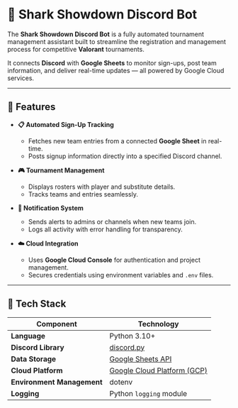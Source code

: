 # 🦈 Shark Showdown Discord Bot

The **Shark Showdown Discord Bot** is a fully automated tournament management assistant built to streamline the registration and management process for competitive **Valorant** tournaments.  

It connects **Discord** with **Google Sheets** to monitor sign-ups, post team information, and deliver real-time updates — all powered by Google Cloud services.

---

## 🚀 Features

- **📋 Automated Sign-Up Tracking**
  - Fetches new team entries from a connected **Google Sheet** in real-time.
  - Posts signup information directly into a specified Discord channel.

- **🎮 Tournament Management**
  - Displays rosters with player and substitute details.
  - Tracks teams and entries seamlessly.

- **🔔 Notification System**
  - Sends alerts to admins or channels when new teams join.
  - Logs all activity with error handling for transparency.

- **☁️ Cloud Integration**
  - Uses **Google Cloud Console** for authentication and project management.
  - Secures credentials using environment variables and `.env` files.

---

## 🧩 Tech Stack

| Component | Technology |
|------------|-------------|
| **Language** | Python 3.10+ |
| **Discord Library** | [discord.py](https://github.com/Rapptz/discord.py) |
| **Data Storage** | [Google Sheets API](https://developers.google.com/sheets/api) |
| **Cloud Platform** | [Google Cloud Platform (GCP)](https://cloud.google.com/) |
| **Environment Management** | dotenv |
| **Logging** | Python `logging` module |
